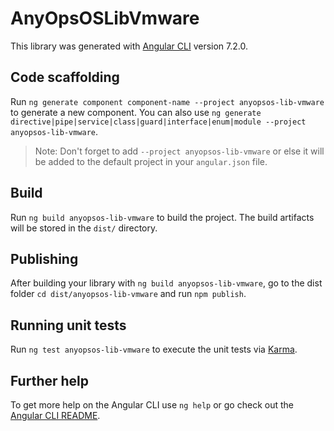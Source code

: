 # AnyOpsOSLibVmware

This library was generated with [Angular CLI](https://github.com/angular/angular-cli) version 7.2.0.

## Code scaffolding

Run `ng generate component component-name --project anyopsos-lib-vmware` to generate a new component. You can also use `ng generate directive|pipe|service|class|guard|interface|enum|module --project anyopsos-lib-vmware`.
> Note: Don't forget to add `--project anyopsos-lib-vmware` or else it will be added to the default project in your `angular.json` file. 

## Build

Run `ng build anyopsos-lib-vmware` to build the project. The build artifacts will be stored in the `dist/` directory.

## Publishing

After building your library with `ng build anyopsos-lib-vmware`, go to the dist folder `cd dist/anyopsos-lib-vmware` and run `npm publish`.

## Running unit tests

Run `ng test anyopsos-lib-vmware` to execute the unit tests via [Karma](https://karma-runner.github.io).

## Further help

To get more help on the Angular CLI use `ng help` or go check out the [Angular CLI README](https://github.com/angular/angular-cli/blob/master/README.md).

